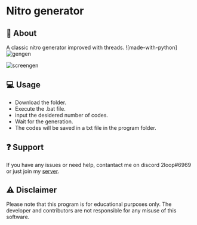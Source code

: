 # Nitro generator
## 📍 About
A classic nitro generator improved with threads. ![made-with-python]
![gengen](https://github.com/astros3x/Nitro-generator/assets/87500882/d8a8abf2-8e9c-4e69-90f7-12cb499b0053)


![screengen](https://user-images.githubusercontent.com/87500882/227776151-8cc96b3c-ec8d-480c-9954-af60468525d7.png)


## 💻 Usage
- Download the folder.
- Execute the .bat file.
- input the desidered number of codes.
- Wait for the generation.
- The codes will be saved in a txt file in the program folder.


## :question: Support
If you have any issues or need help, contantact me on discord 2loop#6969 or just join my [server](https://discord.gg/XnRjFmgPYz).


## :warning: Disclaimer
Please note that this program is for educational purposes only. The developer and contributors are not responsible for any misuse of this software.
